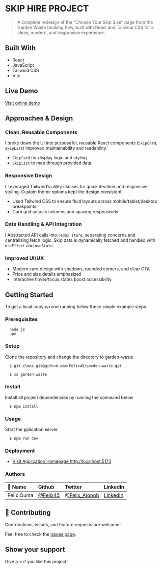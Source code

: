 # SKIP HIRE PROJECT

> A complete redesign of the “Choose Your Skip Size” page from the Garden Waste booking flow, built with React and Tailwind CSS for a clean, modern, and responsive experience.



## Built With

- React
- JavaScript
- Tailwind CSS
- Vite

## Live Demo
[Visit online demo](https://skiphire.netlify.app/)

## Approaches & Design

### Clean, Reusable Components
I broke down the UI into purposeful, reusable React components (`SkipCard`, `SkipList`) improved maintainability and readability.

- `SkipCard` for display logic and styling  
- `SkipList` to map through provided data

### Responsive Design
I Leveraged Tailwind’s utility classes for quick iteration and responsive styling. Custom theme options kept the design consistent.

- Used Tailwind CSS to ensure fluid layouts across mobile/tablet/desktop breakpoints  
- Card grid adjusts columns and spacing responsively

### Data Handling & API Integration
I Abstracted API calls into `redux store`, separating concerns and centralizing fetch logic. Skip data is dynamically fetched and handled with `useEffect` and `useState`.

### Improved UI/UX 
- Modern card design with shadows, rounded corners, and clear CTA  
- Price and size details emphasized  
- Interactive hover/focus states boost accessibility



## Getting Started

To get a local copy up and running follow these simple example steps.

### Prerequisites
```
  node js
  npm

```
### Setup
Clone the repository and change the directory to garden-waste

``` 
  $ git clone git@github.com:Felix45/garden-waste.git

  $ cd garden-waste

```

### Install
Install all project dependencies by running the command below
 
``` 
  $ npm install
```
### Usage
Start the pplication server
``` 
  $ npm run dev
```

### Deployment
- [Visit Application Homepage http://localhost:5173](http://localhost:5173)



### Authors

| 👤 Name | Github | Twitter | LinkedIn |
|:------|:--------|:---------|:----------|
|Felix Ouma|[@Felix45](https://github.com/Felix45)|[@Felix_Atonoh](https://twitter.com/Felix_Atonoh)|[LinkedIn](https://www.linkedin.com/in/felix-ouma/)|



## 🤝 Contributing

Contributions, issues, and feature requests are welcome!

Feel free to check the [issues page](https://github.com/Felix45/garden-waste/issues).

## Show your support

Give a ⭐️ if you like this project!
